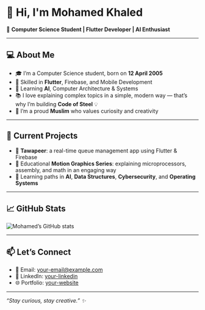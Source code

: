 # 👋 Hi, I'm Mohamed Khaled

🌟 **Computer Science Student | Flutter Developer | AI Enthusiast**

---

## 💻 About Me

- 🎓 I’m a Computer Science student, born on **12 April 2005**
- 📱 Skilled in **Flutter**, Firebase, and Mobile Development
- 🤖 Learning **AI**, Computer Architecture & Systems
- 📚 I love explaining complex topics in a simple, modern way — that’s why I’m building **Code of Steel** 💡
- 🌙 I’m a proud **Muslim** who values curiosity and creativity

---

## 🚀 Current Projects

- 🔨 **Tawapeer**: a real-time queue management app using Flutter & Firebase
- 🎥 Educational **Motion Graphics Series**: explaining microprocessors, assembly, and math in an engaging way
- 🧩 Learning paths in **AI**, **Data Structures**, **Cybersecurity**, and **Operating Systems**

---

## 📈 GitHub Stats

![Mohamed’s GitHub stats](https://github-readme-stats.vercel.app/api?username=YOUR_USERNAME&show_icons=true&theme=tokyonight)

---

## 📫 Let’s Connect

- 📧 Email: [your-email@example.com](mailto:your-email@example.com)
- 💼 LinkedIn: [your-linkedin](#)
- 🌐 Portfolio: [your-website](#)

---

*“Stay curious, stay creative.” ✨*
[
](https://www.credly.com/badges/e0ee0194-9fcf-46d3-a911-b346d9a12fb1/public_url)

